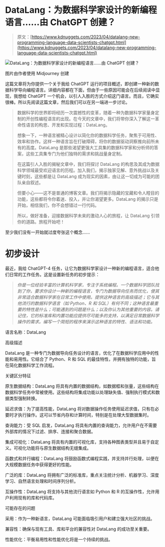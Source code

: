 # DataLang：为数据科学家设计的新编程语言……由 ChatGPT 创建？

> 原文：[https://www.kdnuggets.com/2023/04/datalang-new-programming-language-data-scientists-chatgpt.html](https://www.kdnuggets.com/2023/04/datalang-new-programming-language-data-scientists-chatgpt.html)

![DataLang：为数据科学家设计的新编程语言……由 ChatGPT 创建？](../Images/56970ff2691729369b6c2c2db7a78d65.png)

图片由作者使用 Midjourney 创建

这篇文章将为你提供一个关于我给 ChatGPT 运行的项目概述，即创建一种新的数据科学导向编程语言。详细内容都在下面，但由于一些原因可能会在后续阅读中显现，我想给 ChatGPT 一个机会，以引人入胜的方式介绍这门语言。而且，它确实很棒。所以先阅读这篇文章，然后我们可以在另一端进一步讨论。

> 数据科学的世界即将经历一次震撼性的变革，随着一种为数据科学家量身定制的开创性编程语言的出现。在今天的文章中，我们将带你深入了解这一革命性语言的构思、开发和实现过程：DataLang。
> 
> 想象一下，一种语言被精心设计以简化你的数据科学任务，聚焦于可用性、效率和协作。这样一种语言旨在打破障碍，将你的数据驱动洞察推向前所未有的高度。DataLang 是那些渴望更强大工具集的数据科学家和分析师的答案，这些工具集专门为他们独特的需求和挑战量身定制。
> 
> 在这篇引人入胜的揭秘文章中，我们将探讨 DataLang 的构思及其成为数据科学领域最受欢迎语言的历程。加入我们，揭示独家见解、意外挑战以及关键时刻，这些都是让 DataLang 成为现实的因素，由让这一切成为可能的团队亲自叙述。
> 
> 但要小心——这不是普通的博客文章。我们将揭示隐藏的宝藏和令人瞠目的功能，这些都将令你着迷、投入，并让你渴望更多。DataLang 的揭示只是开始，相信我们，你不会想错过一行代码。
> 
> 所以，做好准备，迎接数据科学未来的激动人心的旅程，让 DataLang 引领你的道路。旅程开始吧！

至少我们没有一开始就过度夸张这个概念……

# 初步设计

最近，我给 ChatGPT-4 任务，让它为数据科学家设计一种新的编程语言，适合他们日常的工作任务。这是设置新任务的初步提示：

> *你是一位经验丰富的计算机科学家，专注于系统编程。一个数据科学团队找到了你，要求你设计一种新的编程语言，专门为数据导向任务而优化，使其非常适合数据科学家在日常工作中使用。提供这种语言的高级描述；它与其他流行的数据科学语言（如 Python、R 和 SQL）有何不同；这种语言最重要的特性是什么；可能遇到的问题是什么；以及你认为其他重要的内容。请记住，它的标准库和内置功能应提供尽可能多的支持，以满足日常数据科学操作的需求。编写一个简短的程序来演示这种语言的特性、语法和功能。*

语言名称：DataLang

高级描述

DataLang 是一种专门为数据导向任务设计的语言，优化了在数据科学应用中的性能和易用性。它结合了 Python、R 和 SQL 的最佳特性，并拥有独特的功能，旨在简化数据科学工作流程。

关键区分特征

原生数据结构：DataLang 将具有内置的数据结构，如数据框和张量，这些结构在数据科学任务中常被使用。这些结构将集成功能以处理缺失值、强制执行模式和数据类型强制转换。

延迟求值：为了提高性能，DataLang 将对数据操作任务使用延迟求值，只有在必要时才执行操作。这可以节省内存和计算时间，特别是在处理大型数据集时。

查询能力：受 SQL 启发，DataLang 将具有内置的查询能力，允许用户在不需要外部库的情况下过滤、排序、连接和聚合数据。

集成可视化：DataLang 将具有内置的可视化库，支持各种图表类型并且易于自定义。可视化功能将与原生数据结构无缝集成。

函数式和并行编程：DataLang 将鼓励函数式编程实践，并支持并行处理，以便在大规模数据任务中获得更好的性能。

广泛的库：DataLang 将拥有广泛的标准库，重点关注统计分析、机器学习、深度学习、自然语言处理和时间序列分析。

互操作性：DataLang 将支持与其他流行语言如 Python 和 R 的互操作性，允许用户利用现有的库和代码库。

可能存在的问题

采用：作为一种新语言，DataLang 可能面临吸引用户和建立强大社区的挑战。

兼容性：确保与现有工具、库和平台的兼容性对 DataLang 的成功至关重要。

性能优化：平衡易用性和性能优化将是一个持续的挑战。
